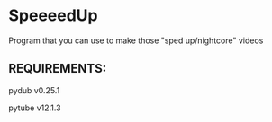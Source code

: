# SpeeeedUp
Program that you can use to make those "sped up/nightcore" videos

## REQUIREMENTS:
pydub v0.25.1

pytube v12.1.3
